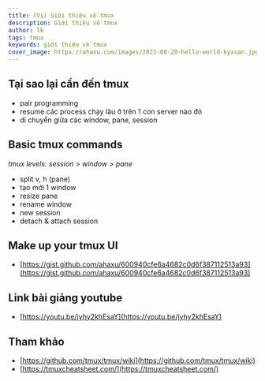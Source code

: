 ```yaml
---
title: (Vi) Giới thiệu về tmux
description: Giới thiệu về tmux
author: lk
tags: tmux
keywords: giới thiệu về tmux
cover_image: https://ahaxu.com/images/2022-08-28-hello-world-kyxuan.jpg
---
```


## Tại sao lại cần đến tmux

- pair programming
- resume các process chạy lâu ở trên 1 con server nào đó
- di chuyển giữa các window, pane, session

## Basic tmux commands

*tmux levels: session > window > pane*

- split v, h (pane)
- tạo mới 1 window
- resize pane
- rename window
- new session
- detach & attach session

## Make up your tmux UI

- [https://gist.github.com/ahaxu/600940cfe6a4682c0d6f387112513a93](https://gist.github.com/ahaxu/600940cfe6a4682c0d6f387112513a93)

## Link bài giảng youtube

- [https://youtu.be/jyhy2khEsaY](https://youtu.be/jyhy2khEsaY)


## Tham khảo

- [https://github.com/tmux/tmux/wiki](https://github.com/tmux/tmux/wiki)
- [https://tmuxcheatsheet.com/](https://tmuxcheatsheet.com/)


